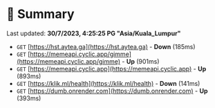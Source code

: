 # 📖 Summary
Last updated: **30/7/2023, 4:25:25 PG "Asia/Kuala_Lumpur"**

- `GET` [https://hst.aytea.ga](https://hst.aytea.ga) - **Down** (185ms)
- `GET` [https://memeapi.cyclic.app/gimme](https://memeapi.cyclic.app/gimme) - **Up** (901ms)
- `GET` [https://memeapi.cyclic.app](https://memeapi.cyclic.app) - **Up** (893ms)
- `GET` [https://klik.ml/health](https://klik.ml/health) - **Down** (141ms)
- `GET` [https://dumb.onrender.com](https://dumb.onrender.com) - **Up** (393ms)
